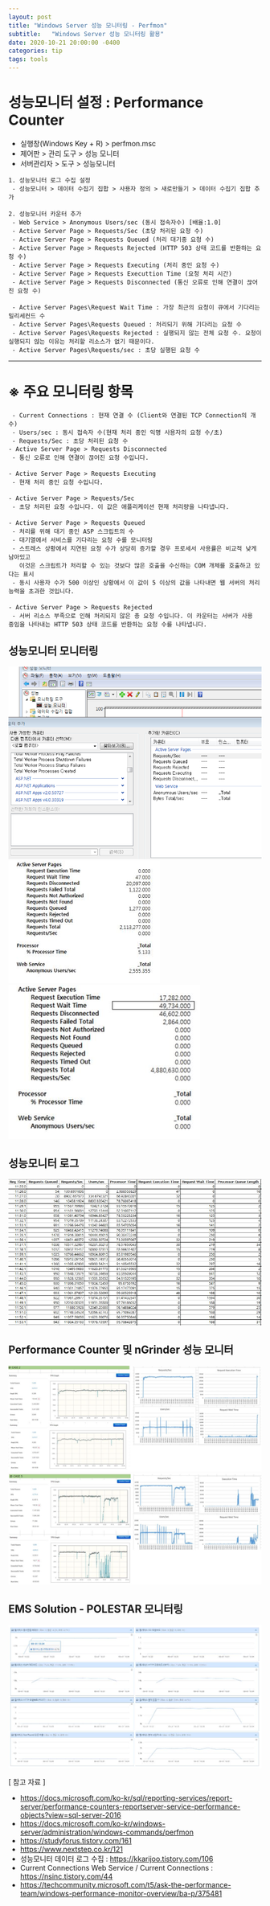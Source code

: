 ```yaml
---
layout: post
title: "Windows Server 성능 모니터링 - Perfmon"
subtitle:   "Windows Server 성능 모니터링 활용"
date: 2020-10-21 20:00:00 -0400
categories: tip
tags: tools
---
```


# 성능모니터 설정 : Performance Counter
- 실행창(Windows Key + R) > perfmon.msc
- 제어판 > 관리 도구 > 성능 모니터
- 서버관리자 > 도구 > 성능모니터
```
1. 성능모니터 로그 수집 설정
 - 성능모니터 > 데이터 수집기 집합 > 사용자 정의 > 새로만들기 > 데이터 수집기 집합 추가

2. 성능모니터 카운터 추가 
 - Web Service > Anonymous Users/sec (동시 접속자수) [배율:1.0]    
 - Active Server Page > Requests/Sec (초당 처리된 요청 수)
 - Active Server Page > Requests Queued (처리 대기중 요청 수)
 - Active Server Page > Requests Rejected (HTTP 503 상태 코드를 반환하는 요청 수)
 - Active Server Page > Requests Executing (처리 중인 요청 수)
 - Active Server Page > Requests Executtion Time (요청 처리 시간)
 - Active Server Page > Requests Disconnected (통신 오류로 인해 연결이 끊어진 요청 수)

 - Active Server Pages\Request Wait Time : 가장 최근의 요청이 큐에서 기다리는 밀리세컨드 수
 - Active Server Pages\Requests Queued : 처리되기 위해 기다리는 요청 수
 - Active Server Pages\Requests Rejected : 실행되지 않는 전체 요청 수. 요청이 실행되지 얂는 이유는 처리할 리소스가 없기 때문이다.
 - Active Server Pages\Requests/sec : 초당 실행된 요청 수
```

---
# ※ 주요 모니터링 항목
```
 - Current Connections : 현재 연결 수 (Client와 연결된 TCP Connection의 개수)
 - Users/sec : 동시 접속자 수(현재 처리 중인 익명 사용자의 요청 수/초)
 - Requests/Sec : 초당 처리된 요청 수
- Active Server Page > Requests Disconnected
 - 통신 오류로 인해 연결이 끊어진 요청 수입니다.

- Active Server Page > Requests Executing
 - 현재 처리 중인 요청 수입니다.

- Active Server Page > Requests/Sec
 - 초당 처리된 요청 수입니다. 이 값은 애플리케이션 현재 처리량을 나타냅니다.

- Active Server Page > Requests Queued 
 - 처리를 위해 대기 중인 ASP 스크립트의 수
 - 대기열에서 서비스를 기다리는 요청 수를 모니터링
 - 스트레스 상황에서 지연된 요청 수가 상당히 증가할 경우 프로세서 사용률은 비교적 낮게 남아있고
   이것은 스크립트가 처리할 수 있는 것보다 많은 호출을 수신하는 COM 개체를 호출하고 있다는 표시
 - 동시 사용자 수가 500 이상인 상황에서 이 값이 5 이상의 값을 나타내면 웹 서버의 처리 능력을 초과한 것입니다.

- Active Server Page > Requests Rejected
 - 서버 리소스 부족으로 인해 처리되지 않은 총 요청 수입니다. 이 카운터는 서버가 사용 중임을 나타내는 HTTP 503 상태 코드를 반환하는 요청 수를 나타냅니다.
```

## 성능모니터 모니터링
![img01](/assets/img/post/perfmon/img01.jpg)
![img02](/assets/img/post/perfmon/img02.jpg)
![img03](/assets/img/post/perfmon/img03.jpg)

## 성능모니터 로그 
![img05](/assets/img/post/perfmon/img05.jpg)

## Performance Counter 및 nGrinder 성능 모니터
![img07](/assets/img/post/perfmon/img07.jpg)
![img08](/assets/img/post/perfmon/img08.jpg)

## EMS Solution - POLESTAR 모니터링
![img06](/assets/img/post/perfmon/img06.jpg)

[ 참고 자료 ]
- https://docs.microsoft.com/ko-kr/sql/reporting-services/report-server/performance-counters-reportserver-service-performance-objects?view=sql-server-2016
- https://docs.microsoft.com/ko-kr/windows-server/administration/windows-commands/perfmon
- https://studyforus.tistory.com/161
- https://www.nextstep.co.kr/121
- 성능모니터 데이터 로그 수집 : https://kkarijoo.tistory.com/106
- Current Connections Web Service / Current Connections : https://nsinc.tistory.com/44
- https://techcommunity.microsoft.com/t5/ask-the-performance-team/windows-performance-monitor-overview/ba-p/375481

